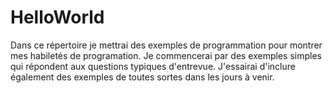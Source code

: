 # HelloWorld
Dans ce répertoire je mettrai des exemples de programmation pour montrer mes habiletés de programation.
Je commencerai par des exemples simples qui répondent aux questions typiques d'entrevue.
J'essairai d'inclure également des exemples de toutes sortes dans les jours à venir.
